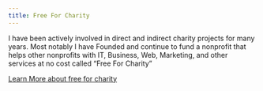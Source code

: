 ```yaml
---
title: Free For Charity
---
```


I have been actively involved in direct and indirect charity projects for many years. Most notably I have Founded and continue to fund a nonprofit that helps other nonprofits with IT, Business, Web, Marketing, and other services at no cost called “Free For Charity”

[Learn More about free for charity](/learn-free-charity/)
